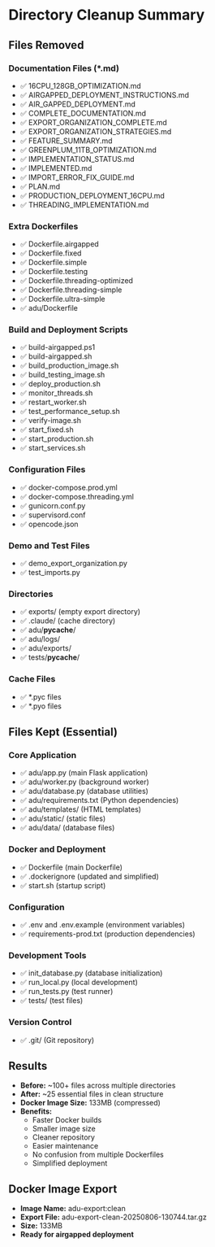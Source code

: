 # Directory Cleanup Summary

## Files Removed
### Documentation Files (*.md)
- ✅ 16CPU_128GB_OPTIMIZATION.md
- ✅ AIRGAPPED_DEPLOYMENT_INSTRUCTIONS.md  
- ✅ AIR_GAPPED_DEPLOYMENT.md
- ✅ COMPLETE_DOCUMENTATION.md
- ✅ EXPORT_ORGANIZATION_COMPLETE.md
- ✅ EXPORT_ORGANIZATION_STRATEGIES.md
- ✅ FEATURE_SUMMARY.md
- ✅ GREENPLUM_11TB_OPTIMIZATION.md
- ✅ IMPLEMENTATION_STATUS.md
- ✅ IMPLEMENTED.md
- ✅ IMPORT_ERROR_FIX_GUIDE.md
- ✅ PLAN.md
- ✅ PRODUCTION_DEPLOYMENT_16CPU.md
- ✅ THREADING_IMPLEMENTATION.md

### Extra Dockerfiles
- ✅ Dockerfile.airgapped
- ✅ Dockerfile.fixed
- ✅ Dockerfile.simple
- ✅ Dockerfile.testing
- ✅ Dockerfile.threading-optimized
- ✅ Dockerfile.threading-simple
- ✅ Dockerfile.ultra-simple
- ✅ adu/Dockerfile

### Build and Deployment Scripts
- ✅ build-airgapped.ps1
- ✅ build-airgapped.sh
- ✅ build_production_image.sh
- ✅ build_testing_image.sh
- ✅ deploy_production.sh
- ✅ monitor_threads.sh
- ✅ restart_worker.sh
- ✅ test_performance_setup.sh
- ✅ verify-image.sh
- ✅ start_fixed.sh
- ✅ start_production.sh
- ✅ start_services.sh

### Configuration Files
- ✅ docker-compose.prod.yml
- ✅ docker-compose.threading.yml
- ✅ gunicorn.conf.py
- ✅ supervisord.conf
- ✅ opencode.json

### Demo and Test Files
- ✅ demo_export_organization.py
- ✅ test_imports.py

### Directories
- ✅ exports/ (empty export directory)
- ✅ .claude/ (cache directory)
- ✅ adu/__pycache__/
- ✅ adu/logs/
- ✅ adu/exports/
- ✅ tests/__pycache__/

### Cache Files
- ✅ *.pyc files
- ✅ *.pyo files

## Files Kept (Essential)
### Core Application
- ✅ adu/app.py (main Flask application)
- ✅ adu/worker.py (background worker)
- ✅ adu/database.py (database utilities)
- ✅ adu/requirements.txt (Python dependencies)
- ✅ adu/templates/ (HTML templates)
- ✅ adu/static/ (static files)
- ✅ adu/data/ (database files)

### Docker and Deployment
- ✅ Dockerfile (main Dockerfile)
- ✅ .dockerignore (updated and simplified)
- ✅ start.sh (startup script)

### Configuration
- ✅ .env and .env.example (environment variables)
- ✅ requirements-prod.txt (production dependencies)

### Development Tools
- ✅ init_database.py (database initialization)
- ✅ run_local.py (local development)
- ✅ run_tests.py (test runner)
- ✅ tests/ (test files)

### Version Control
- ✅ .git/ (Git repository)

## Results
- **Before:** ~100+ files across multiple directories
- **After:** ~25 essential files in clean structure
- **Docker Image Size:** 133MB (compressed)
- **Benefits:**
  - Faster Docker builds
  - Smaller image size
  - Cleaner repository
  - Easier maintenance
  - No confusion from multiple Dockerfiles
  - Simplified deployment

## Docker Image Export
- **Image Name:** adu-export:clean
- **Export File:** adu-export-clean-20250806-130744.tar.gz
- **Size:** 133MB
- **Ready for airgapped deployment**
